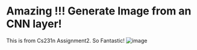 # Amazing !!! Generate Image from an CNN layer!
This is from Cs231n Assignment2. So Fantastic!
![image](https://user-images.githubusercontent.com/60723818/201054901-603bb4dc-33a5-40a4-8f09-9c6f4abdbb47.png)
